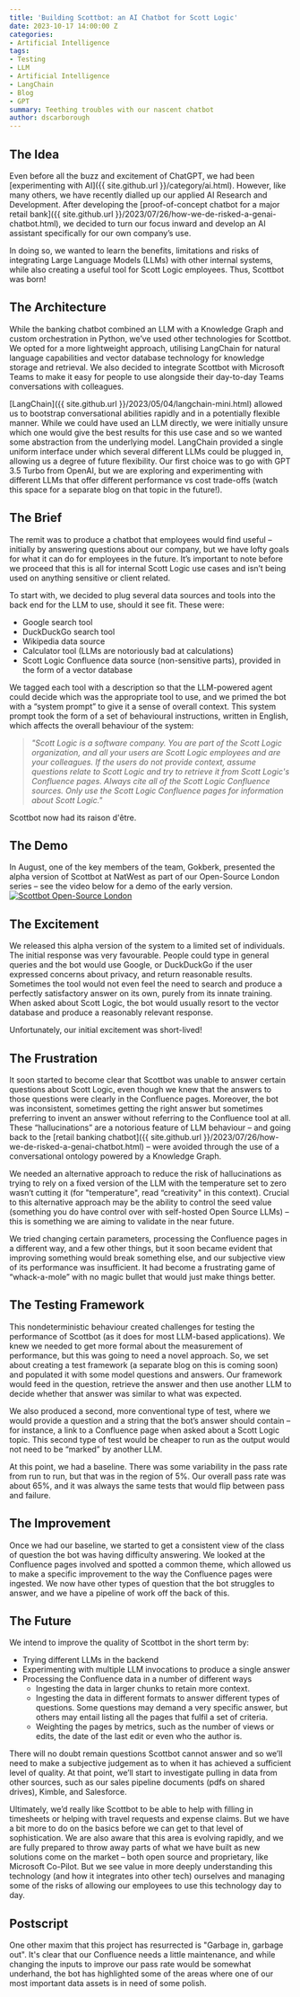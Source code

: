 ```yaml
---
title: 'Building Scottbot: an AI Chatbot for Scott Logic'
date: 2023-10-17 14:00:00 Z
categories:
- Artificial Intelligence
tags:
- Testing
- LLM
- Artificial Intelligence
- LangChain
- Blog
- GPT
summary: Teething troubles with our nascent chatbot
author: dscarborough
---
```


## **The Idea**
Even before all the buzz and excitement of ChatGPT, we had been [experimenting with AI]({{ site.github.url }}/category/ai.html). However, like many others, we have recently dialled up our applied AI Research and Development. After developing the [proof-of-concept chatbot for a major retail bank]({{ site.github.url }}/2023/07/26/how-we-de-risked-a-genai-chatbot.html), we decided to turn our focus inward and develop an AI assistant specifically for our own company’s use.  

In doing so, we wanted to learn the benefits, limitations and risks of integrating Large Language Models (LLMs) with other internal systems, while also creating a useful tool for Scott Logic employees. Thus, Scottbot was born! 

## **The Architecture**
While the banking chatbot combined an LLM with a Knowledge Graph and custom orchestration in Python, we’ve used other technologies for Scottbot. We opted for a more lightweight approach, utilising LangChain for natural language capabilities and vector database technology for knowledge storage and retrieval. We also decided to integrate Scottbot with Microsoft Teams to make it easy for people to use alongside their day-to-day Teams conversations with colleagues. 

[LangChain]({{ site.github.url }}/2023/05/04/langchain-mini.html) allowed us to bootstrap conversational abilities rapidly and in a potentially flexible manner. While we could have used an LLM directly, we were initially unsure which one would give the best results for this use case and so we wanted some abstraction from the underlying model. LangChain provided a single uniform interface under which several different LLMs could be plugged in, allowing us a degree of future flexibility. Our first choice was to go with GPT 3.5 Turbo from OpenAI, but we are exploring and experimenting with different LLMs that offer different performance vs cost trade-offs (watch this space for a separate blog on that topic in the future!). 

## **The Brief**
The remit was to produce a chatbot that employees would find useful – initially by answering questions about our company, but we have lofty goals for what it can do for employees in the future. It’s important to note before we proceed that this is all for internal Scott Logic use cases and isn’t being used on anything sensitive or client related.  

To start with, we decided to plug several data sources and tools into the back end for the LLM to use, should it see fit. These were: 
 
* Google search tool
* DuckDuckGo search tool
* Wikipedia data source
* Calculator tool (LLMs are notoriously bad at calculations)
* Scott Logic Confluence data source (non-sensitive parts), provided in the form of
a vector database

We tagged each tool with a description so that the LLM-powered agent could decide which was the appropriate tool to use, and we primed the bot with a “system prompt” to give it a sense of overall context. This system prompt took the form of a set of behavioural instructions, written in English, which affects the overall behaviour of the system:

> *"Scott Logic is a software company. You are part of the Scott Logic organization, and all your users are Scott Logic employees and are your colleagues. If the users do not provide context, assume questions relate to Scott Logic and try to retrieve it from Scott Logic's Confluence pages. Always cite all of the Scott Logic Confluence sources. Only use the Scott Logic Confluence pages for information about Scott Logic."*

Scottbot now had its raison d'être.

## **The Demo**
In August, one of the key members of the team, Gokberk, presented the alpha version of Scottbot at NatWest as part of our Open-Source London series – see the video below for a demo of the early version. 
[![Scottbot Open-Source London](http://img.youtube.com/vi/hzjm2mPI9qQ/maxresdefault.jpg)](http://www.youtube.com/watch?v=hzjm2mPI9qQ "Scottbot Open-Source London")

## **The Excitement**
We released this alpha version of the system to a limited set of individuals. The initial response was very favourable. People could type in general queries and the bot would use Google, or DuckDuckGo if the user expressed concerns about privacy, and return reasonable results. Sometimes the tool would not even feel the need to search and produce a perfectly satisfactory answer on its own, purely from its innate training. When asked about Scott Logic, the bot would usually resort to the vector database and produce a reasonably relevant response.

Unfortunately, our initial excitement was short-lived! 

## **The Frustration**
It soon started to become clear that Scottbot was unable to answer certain questions about Scott Logic, even though we knew that the answers to those questions were clearly in the Confluence pages. Moreover, the bot was inconsistent, sometimes getting the right answer but sometimes preferring to invent an answer without referring to the Confluence tool at all. These “hallucinations” are a notorious feature of LLM behaviour – and going back to the [retail banking chatbot]({{ site.github.url }}/2023/07/26/how-we-de-risked-a-genai-chatbot.html) – were avoided through the use of a conversational ontology powered by a Knowledge Graph.  

We needed an alternative approach to reduce the risk of hallucinations as trying to rely on a fixed version of the LLM with the temperature set to zero wasn’t cutting it (for "temperature", read “creativity" in this context). Crucial to this alternative approach may be the ability to control the seed value (something you do have control over with self-hosted Open Source LLMs) – this is something we are aiming to validate in the near future. 

We tried changing certain parameters, processing the Confluence pages in a different way, and a few other things, but it soon became evident that improving something would break something else, and our subjective view of its performance was insufficient. It had become a frustrating game of “whack-a-mole” with no magic bullet that would just make things better. 

## **The Testing Framework**
This nondeterministic behaviour created challenges for testing the performance of Scottbot (as it does for most LLM-based applications). We knew we needed to get more formal about the measurement of performance, but this was going to need a novel approach. So, we set about creating a test framework (a separate blog on this is coming soon) and populated it with some model questions and answers. Our framework would feed in the question, retrieve the answer and then use another LLM to decide whether that answer was similar to what was expected. 

We also produced a second, more conventional type of test, where we would provide a question and a string that the bot’s answer should contain – for instance, a link to a Confluence page when asked about a Scott Logic topic. This second type of test would be cheaper to run as the output would not need to be “marked” by another LLM. 

At this point, we had a baseline. There was some variability in the pass rate from run to run, but that was in the region of 5%. Our overall pass rate was about 65%, and it was always the same tests that would flip between pass and failure. 

## **The Improvement**
Once we had our baseline, we started to get a consistent view of the class of question the bot was having difficulty answering. We looked at the Confluence pages involved and spotted a common theme, which allowed us to make a specific improvement to the way the Confluence pages were ingested. We now have other types of question that the bot struggles to answer, and we have a pipeline of work off the back of this. 

## **The Future**
We intend to improve the quality of Scottbot in the short term by:

* Trying different LLMs in the backend
* Experimenting with multiple LLM invocations to produce a single answer
* Processing the Confluence data in a number of different ways
   * Ingesting the data in larger chunks to retain more context.
   * Ingesting the data in different formats to answer different types of questions. Some questions may demand a very specific answer, but others may entail listing all the pages that fulfil a set of criteria.
   * Weighting the pages by metrics, such as the number of views or edits, the date of the last edit or even who the author is.

There will no doubt remain questions Scottbot cannot answer and so we’ll need to make a subjective judgement as to when it has achieved a sufficient level of quality. At that point, we’ll start to investigate pulling in data from other sources, such as our sales pipeline documents (pdfs on shared drives), Kimble, and Salesforce. 

Ultimately, we’d really like Scottbot to be able to help with filling in timesheets or helping with travel requests and expense claims. But we have a bit more to do on the basics before we can get to that level of sophistication. We are also aware that this area is evolving rapidly, and we are fully prepared to throw away parts of what we have built as new solutions come on the market – both open source and proprietary, like Microsoft Co-Pilot. But we see value in more deeply understanding this technology (and how it integrates into other tech) ourselves and managing some of the risks of allowing our employees to use this technology day to day. 

## **Postscript**
One other maxim that this project has resurrected is "Garbage in, garbage out". It's clear that our Confluence needs a little maintenance, and while changing the inputs to improve our pass rate would be somewhat underhand, the bot has highlighted some of the areas where one of our most important data assets is in need of some polish.
